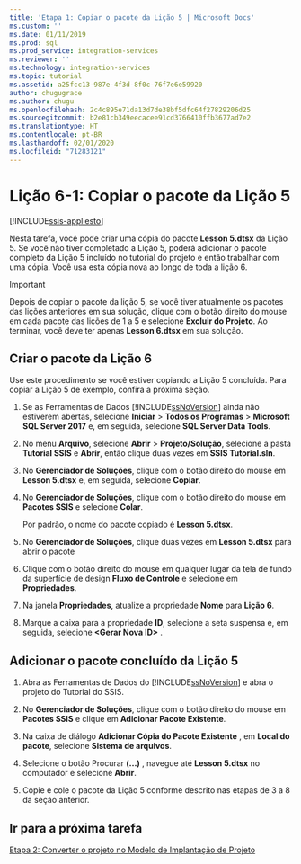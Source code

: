 ```yaml
---
title: 'Etapa 1: Copiar o pacote da Lição 5 | Microsoft Docs'
ms.custom: ''
ms.date: 01/11/2019
ms.prod: sql
ms.prod_service: integration-services
ms.reviewer: ''
ms.technology: integration-services
ms.topic: tutorial
ms.assetid: a25fcc13-987e-4f3d-8f0c-76f7e6e59920
author: chugugrace
ms.author: chugu
ms.openlocfilehash: 2c4c895e71da13d7de38bf5dfc64f27829206d25
ms.sourcegitcommit: b2e81cb349eecacee91cd3766410ffb3677ad7e2
ms.translationtype: HT
ms.contentlocale: pt-BR
ms.lasthandoff: 02/01/2020
ms.locfileid: "71283121"
---
```

# <a name="lesson-6-1-copy-the-lesson-5-package"></a>Lição 6-1: Copiar o pacote da Lição 5

[!INCLUDE[ssis-appliesto](../includes/ssis-appliesto-ssvrpluslinux-asdb-asdw-xxx.md)]



Nesta tarefa, você pode criar uma cópia do pacote **Lesson 5.dtsx** da Lição 5. Se você não tiver completado a Lição 5, poderá adicionar o pacote completo da Lição 5 incluído no tutorial do projeto e então trabalhar com uma cópia. Você usa esta cópia nova ao longo de toda a lição 6. 

> [!IMPORTANT]
> Depois de copiar o pacote da lição 5, se você tiver atualmente os pacotes das lições anteriores em sua solução, clique com o botão direito do mouse em cada pacote das lições de 1 a 5 e selecione **Excluir do Projeto**. Ao terminar, você deve ter apenas **Lesson 6.dtsx** em sua solução.   
  
## <a name="create-the-lesson-6-package"></a>Criar o pacote da Lição 6  
  
Use este procedimento se você estiver copiando a Lição 5 concluída.  Para copiar a Lição 5 de exemplo, confira a próxima seção.

1.  Se as Ferramentas de Dados [!INCLUDE[ssNoVersion](../includes/ssnoversion-md.md)] ainda não estiverem abertas, selecione **Iniciar** > **Todos os Programas** > **Microsoft SQL Server 2017** e, em seguida, selecione **SQL Server Data Tools**.

2.  No menu **Arquivo**, selecione **Abrir** > **Projeto/Solução**, selecione a pasta **Tutorial SSIS** e **Abrir**, então clique duas vezes em **SSIS Tutorial.sln**.

3.  No **Gerenciador de Soluções**, clique com o botão direito do mouse em **Lesson 5.dtsx** e, em seguida, selecione **Copiar**.

4.  No **Gerenciador de Soluções**, clique com o botão direito do mouse em **Pacotes SSIS** e selecione **Colar**.

    Por padrão, o nome do pacote copiado é **Lesson 5.dtsx**.

5.  No **Gerenciador de Soluções**, clique duas vezes em **Lesson 5.dtsx** para abrir o pacote

6.  Clique com o botão direito do mouse em qualquer lugar da tela de fundo da superfície de design **Fluxo de Controle** e selecione em **Propriedades**.

7.  Na janela **Propriedades**, atualize a propriedade **Nome** para **Lição 6**.

8.  Marque a caixa para a propriedade **ID**, selecione a seta suspensa e, em seguida, selecione **\<Gerar Nova ID>** .

## <a name="add-the-completed-lesson-5-package"></a>Adicionar o pacote concluído da Lição 5

1.  Abra as Ferramentas de Dados do [!INCLUDE[ssNoVersion](../includes/ssnoversion-md.md)] e abra o projeto do Tutorial do SSIS.

2.  No **Gerenciador de Soluções**, clique com o botão direito do mouse em **Pacotes SSIS** e clique em **Adicionar Pacote Existente**.

3.  Na caixa de diálogo **Adicionar Cópia do Pacote Existente** , em **Local do pacote**, selecione **Sistema de arquivos**.

4.  Selecione o botão Procurar **(…)** , navegue até **Lesson 5.dtsx** no computador e selecione **Abrir**.

5.  Copie e cole o pacote da Lição 5 conforme descrito nas etapas de 3 a 8 da seção anterior.

## <a name="go-to-next-task"></a>Ir para a próxima tarefa
[Etapa 2: Converter o projeto no Modelo de Implantação de Projeto](../integration-services/lesson-6-2-converting-the-project-to-the-project-deployment-model.md)  
  

